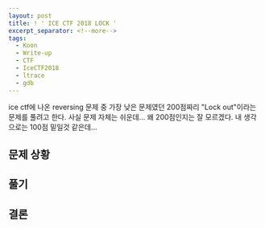 ```yaml
---
layout: post
title: ! ' ICE CTF 2018 LOCK '
excerpt_separator: <!--more-->
tags:
  - Koon
  - Write-up
  - CTF
  - IceCTF2018
  - ltrace
  - gdb
---
```


ice ctf에 나온 reversing 문제 중 가장 낮은 문제였던 200점짜리 "Lock out"이라는 문제를 풀려고 한다.
사실 문제 자체는 쉬운데... 왜 200점인지는 잘 모르겠다. 내 생각으로는 100점 밑일것 같은데...

<!--more-->

## 문제 상황



## 풀기



## 결론
